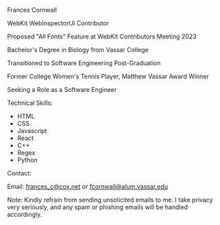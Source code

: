 Frances Cornwall

WebKit WebInspectorUI Contributor

Proposed "All Fonts" Feature at WebKit Contributors Meeting 2023

Bachelor's Degree in Biology from Vassar College

Transitioned to Software Engineering Post-Graduation

Former College Women's Tennis Player, Matthew Vassar Award Winner

Seeking a Role as a Software Engineer

Technical Skills:

- HTML
- CSS
- Javascript
- React
- C++
- Regex
- Python

Contact:

Email: frances_c@cox.net or fcornwall@alum.vassar.edu

Note: Kindly refrain from sending unsolicited emails to me. I take privacy very seriously, and any spam or phishing emails will be handled accordingly.
